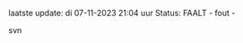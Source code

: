 laatste update: 
di 07-11-2023 21:04   uur 
Status: FAALT - fout - 
<div class="service R">svn</div>